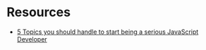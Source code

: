 # Resources

- [5 Topics you should handle to start being a serious JavaScript Developer](https://www.codementor.io/juanmagarrido/5-topics-you-should-handle-to-start-being-a-serious-javascript-developer-j2xw5m628)